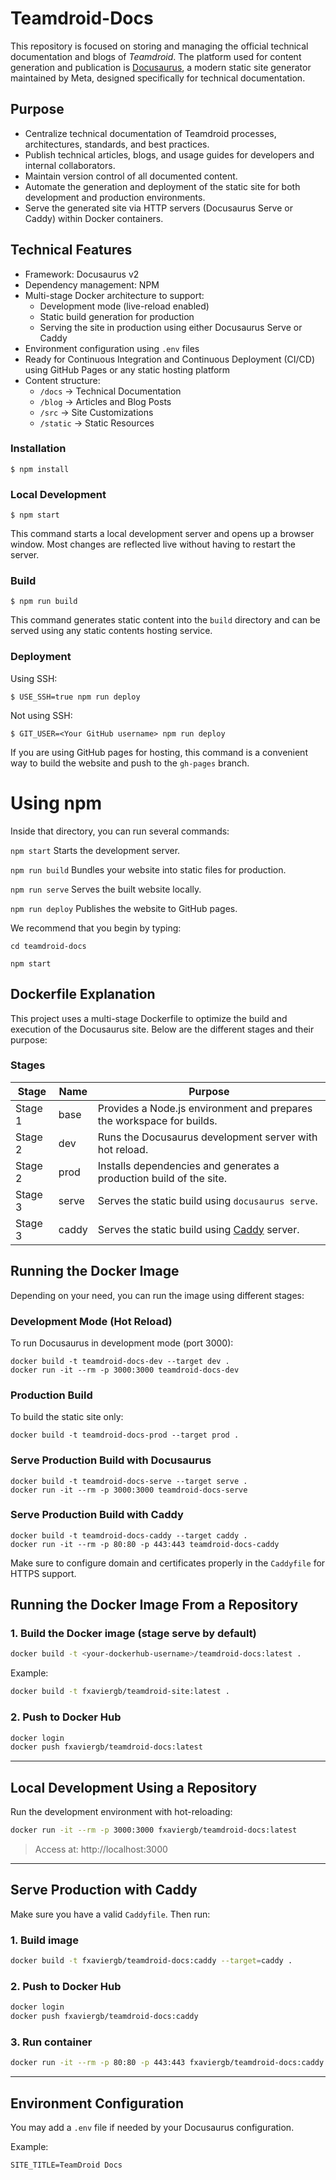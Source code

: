 
# Teamdroid-Docs

This repository is focused on storing and managing the official technical documentation and blogs of *Teamdroid*. 
The platform used for content generation and publication is [Docusaurus](https://docusaurus.io/), a modern static site generator maintained by Meta, designed specifically for technical documentation.

## Purpose

- Centralize technical documentation of Teamdroid processes, architectures, standards, and best practices.
- Publish technical articles, blogs, and usage guides for developers and internal collaborators.
- Maintain version control of all documented content.
- Automate the generation and deployment of the static site for both development and production environments.
- Serve the generated site via HTTP servers (Docusaurus Serve or Caddy) within Docker containers.

## Technical Features

- Framework: Docusaurus v2
- Dependency management: NPM
- Multi-stage Docker architecture to support:
  - Development mode (live-reload enabled)
  - Static build generation for production
  - Serving the site in production using either Docusaurus Serve or Caddy
- Environment configuration using `.env` files
- Ready for Continuous Integration and Continuous Deployment (CI/CD) using GitHub Pages or any static hosting platform
- Content structure:
  - `/docs` → Technical Documentation
  - `/blog` → Articles and Blog Posts
  - `/src` → Site Customizations
  - `/static` → Static Resources

### Installation

```
$ npm install
```

### Local Development

```
$ npm start
```

This command starts a local development server and opens up a browser window. Most changes are reflected live without having to restart the server.

### Build

```
$ npm run build
```

This command generates static content into the `build` directory and can be served using any static contents hosting service.

### Deployment

Using SSH:

```
$ USE_SSH=true npm run deploy
```

Not using SSH:

```
$ GIT_USER=<Your GitHub username> npm run deploy
```

If you are using GitHub pages for hosting, this command is a convenient way to build the website and push to the `gh-pages` branch.

# Using npm 
Inside that directory, you can run several commands:

  `npm start`
    Starts the development server.

  `npm run build`
    Bundles your website into static files for production.

  `npm run serve`
    Serves the built website locally.

  `npm run deploy`
    Publishes the website to GitHub pages.

We recommend that you begin by typing:

  `cd teamdroid-docs`
  
  `npm start`

## Dockerfile Explanation

This project uses a multi-stage Dockerfile to optimize the build and execution of the Docusaurus site. Below are the different stages and their purpose:

### Stages

| Stage   | Name   | Purpose                                                                 |
|---------|--------|-------------------------------------------------------------------------|
| Stage 1 | base   | Provides a Node.js environment and prepares the workspace for builds.   |
| Stage 2 | dev    | Runs the Docusaurus development server with hot reload.                 |
| Stage 2 | prod   | Installs dependencies and generates a production build of the site.     |
| Stage 3 | serve  | Serves the static build using `docusaurus serve`.                       |
| Stage 3 | caddy  | Serves the static build using [Caddy](https://caddyserver.com/) server.|

## Running the Docker Image

Depending on your need, you can run the image using different stages:

### Development Mode (Hot Reload)

To run Docusaurus in development mode (port 3000):

```
docker build -t teamdroid-docs-dev --target dev .
docker run -it --rm -p 3000:3000 teamdroid-docs-dev
```

### Production Build

To build the static site only:

```
docker build -t teamdroid-docs-prod --target prod .
```

### Serve Production Build with Docusaurus

```
docker build -t teamdroid-docs-serve --target serve .
docker run -it --rm -p 3000:3000 teamdroid-docs-serve
```

### Serve Production Build with Caddy

```
docker build -t teamdroid-docs-caddy --target caddy .
docker run -it --rm -p 80:80 -p 443:443 teamdroid-docs-caddy
```

Make sure to configure domain and certificates properly in the `Caddyfile` for HTTPS support.

## Running the Docker Image From a Repository


### 1. Build the Docker image (stage serve by default)

```bash
docker build -t <your-dockerhub-username>/teamdroid-docs:latest .
```

Example:
```bash
docker build -t fxaviergb/teamdroid-site:latest .
```

### 2. Push to Docker Hub

```bash
docker login
docker push fxaviergb/teamdroid-docs:latest
```

---

## Local Development Using a Repository

Run the development environment with hot-reloading:

```bash
docker run -it --rm -p 3000:3000 fxaviergb/teamdroid-docs:latest
```

> Access at: http://localhost:3000

---

## Serve Production with Caddy

Make sure you have a valid `Caddyfile`. Then run:

### 1. Build image

```bash
docker build -t fxaviergb/teamdroid-docs:caddy --target=caddy .
```

### 2. Push to Docker Hub

```bash
docker login
docker push fxaviergb/teamdroid-docs:caddy
```

### 3. Run container
```bash
docker run -it --rm -p 80:80 -p 443:443 fxaviergb/teamdroid-docs:caddy
```
---

## Environment Configuration

You may add a `.env` file if needed by your Docusaurus configuration.

Example:

```env
SITE_TITLE=TeamDroid Docs
```